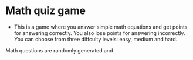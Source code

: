 # Math quiz game

* This is a game where you answer simple math equations and get points for answering correctly. You also lose points for answering incorrectly. You can choose from three diffculty levels: easy, medium and hard.

Math questions are randomly generated and 